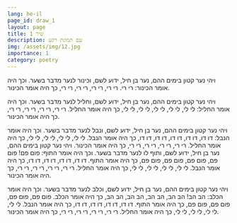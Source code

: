 ```yaml
---
lang: he-il
page_id: draw_1
layout: page
title: שיר 1
description: עם תמונת רקע
img: /assets/img/12.jpg
importance: 1
category: poetry
---
```


ויהי נער קטון בימים ההם,
נער בן חיל, ידוע לשם,
וכינור לנער
מדבר בשער.
וכך היה אומר הכינור: רי רי.
רי רי, רי רי, רי רי, רי רי,
כך היה אומר הכינור.

ויהי נער קטון בימים ההם,
נער בן חיל, ידוע לשם,
וחליל לנער
מדבר בשער.
וכך היה אומר החליל: לי לי,
לי לי, לי לי, לי לי, לי לי,
כך היה אומר החליל.
רי רי, רי רי, רי רי, רי רי,
כך היה אומר הכינור.

ויהי נער קטון בימים ההם,
נער בן חיל, ידוע לשם,
ונבל לנער
מדבר בשער.
וכך היה אומר הנבל: דו דו,
דו דו, דו דו, דו דו, דו דו,
כך היה אומר הנבל.
לי לי, לי לי, לי לי, לי לי,
כך היה אומר החליל.
רי רי, רי רי, רי רי, רי רי,
כך היה אומר הכינור.
ויהי נער קטון בימים ההם,
נער בן חיל, ידוע לשם,
ותוף לו לנער
מדבר בשער.
וכך היה אומר התוף: פום פם!
פום פם, פום פם, פום פם, פום פם,
כך היה אומר התוף.
דו דו, דו דו, דו דו, דו דו,
כך היה אומר הנבל.
לי לי, לי לי, לי לי, לי לי,
כך היה אומר החליל.
רי רי, רי רי, רי רי, רי רי,
כך היה אומר הכינור.

ויהי נער קטון בימים ההם,
נער בן חיל, ידוע לשם,
וכלב לנער
מדבר בשער.
וכך היה אומר הכלב: הב הב!
הב הב, הב הב, הב הב, הב הב,
כך היה אומר הכלב.
פום פם, פום פם, פום פם, פום פם,
כך היה אומר התוף.
דו דו, דו דו, דו דו, דו דו,
כך היה אומר הנבל.
לי לי, לי לי, לי לי, לי לי,
כך היה אומר החליל.
רי רי, רי רי, רי רי, רי רי,
כך היה אומר הכינור.
